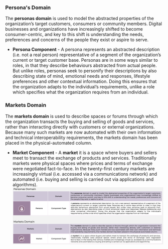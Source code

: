 ### Persona's Domain 
The **personas domain** is used to model the abstracted properties of the organization’s target customers, consumers or community members. Digital businesses and organizations have increasingly shifted to become consumer-centric, and key to this shift is understanding the needs, preferences and concerns of the people they exist or aspire to serve.

- **Persona Component** - A persona represents an abstracted description (i.e. not a real person) representative of a segment of the organization’s current or target customer base. Personas are in some ways similar to roles, in that they describe behaviours abstracted from actual people. But unlike roles, personas seek to personify their descriptions by also describing state of mind, emotional needs and responses, lifestyle preferences and other contextual information. Doing this ensures that the organization adapts to the individual’s requirements, unlike a role which specifies what the organization requires from an individual.

### Markets Domain
The **markets domain** is used to describe spaces or forums through which the organization transacts the buying and selling of goods and services, rather than interacting directly with customers or external organizations. Because many such markets are now automated with their own information and technical interoperability requirements, the markets domain has been placed in the physical-automated column.

- **Market Component** - A **market** it is a space where buyers and sellers meet to transact the exchange of products and services. Traditionally markets were physical spaces where prices and terms of exchange were negotiated fact-to-face. In the twenty-first century markets are increasingly virtual (i.e. accessed via a communications network) and automated (i.e. buying and selling is carried out via applications and algorithms).
![](Journal/Jeff/Business%20stuff/Business%20Strategy%20Stuff/Ardoq/Meta%20Model/01%20High%20Level%20Metamodel%20Concepts/attachments/Pasted%20image%2020231101132616.png)

